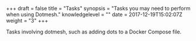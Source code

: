 +++
draft = false
title = "Tasks"
synopsis = "Tasks you may need to perform when using Dotmesh."
knowledgelevel = ""
date = 2017-12-19T15:02:07Z
weight = "3"
+++

Tasks involving dotmesh, such as adding dots to a Docker Compose file.
